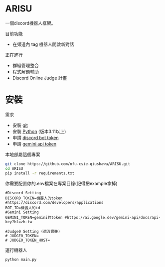 ﻿# ARISU
一個discord機器人框架。


目前功能
- 在頻道內 tag 機器人開啟新對話

正在進行
- 群組管理整合
- 程式解題輔助
- Discord Online Judge 計畫


# 安裝
需求
- 安裝 [git](https://git-scm.com/downloads)
- 安裝 [Python](https://www.python.org/downloads/) (版本3.11以上)
- 申請 [discord bot token](https://discord.com/developers/applications)
- 申請 [gemini api token](https://aistudio.google.com/app/apikey?hl=zh-tw)
  
本地部屬這個專案

```bash
git clone https://github.com/nfu-csie-qiushawa/ARISU.git
cd ARISU
pip install -r requirements.txt
```

你需要配置你的.env檔案在專案目錄(記得把example拿掉)
```env
#Discord Setting
DISCORD_TOKEN=機器人的token #https://discord.com/developers/applications
BOT_ID=機器人的id
#Gemini Setting
GEMINI_TOKEN=gemini的token #https://ai.google.dev/gemini-api/docs/api-key?hl=zh-tw

#Judge0 Setting (還沒實裝)
# JUDGE0_TOKEN=
# JUDGE0_TOKEN_HOST=
```
運行機器人
```bash
python main.py
```
